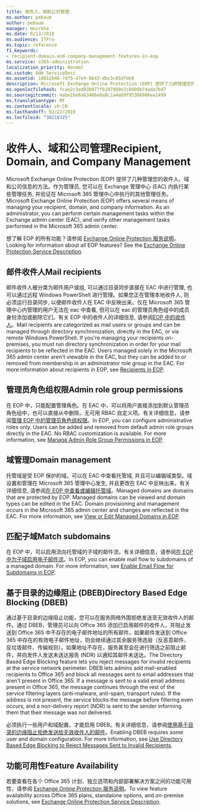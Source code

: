 ```yaml
---
title: 收件人、域和公司管理
ms.author: pebaum
author: pebaum
manager: mnirkhe
ms.date: 6/13/2018
ms.audience: ITPro
ms.topic: reference
f1_keywords:
- recipient-domain-and-company-management-features-in-eop
ms.service: o365-administration
localization_priority: Normal
ms.custom: Adm_ServiceDesc
ms.assetid: 10812b48-7df5-47e9-b643-dbc3c85d7de0
description: Microsoft Exchange Online Protection (EOP) 提供了几种管理您的收件人、域和公司信息的方法。作为管理员, 您可以在 Exchange 管理中心 (EAC) 内执行某些管理任务, 并验证在 Microsoft 365 管理中心中执行的其他管理任务。
ms.openlocfilehash: fcae2c3ad93b977fb197089e2c8809b74ada7bd7
ms.sourcegitcommit: 4abe1be8a63406e8a8c1a4a69f95386906ea1499
ms.translationtype: MT
ms.contentlocale: zh-CN
ms.lasthandoff: 02/22/2019
ms.locfileid: "30210325"
---
```

# <a name="recipient-domain-and-company-management"></a><span data-ttu-id="cb3e4-104">收件人、域和公司管理</span><span class="sxs-lookup"><span data-stu-id="cb3e4-104">Recipient, Domain, and Company Management</span></span>

<span data-ttu-id="cb3e4-p102">Microsoft Exchange Online Protection (EOP) 提供了几种管理您的收件人、域和公司信息的方法。作为管理员, 您可以在 Exchange 管理中心 (EAC) 内执行某些管理任务, 并验证在 Microsoft 365 管理中心中执行的其他管理任务。</span><span class="sxs-lookup"><span data-stu-id="cb3e4-p102">Microsoft Exchange Online Protection (EOP) offers several means of managing your recipient, domain, and company information. As an administrator, you can perform certain management tasks within the Exchange admin center (EAC), and verify other management tasks performed in the Microsoft 365 admin center.</span></span>
  
<span data-ttu-id="cb3e4-p103">想了解 EOP 的所有功能？请参阅 [Exchange Online Protection 服务说明](exchange-online-protection-service-description.md)。</span><span class="sxs-lookup"><span data-stu-id="cb3e4-p103">Looking for information about all EOP features? See the [Exchange Online Protection Service Description](exchange-online-protection-service-description.md).</span></span>
  
## <a name="mail-recipients"></a><span data-ttu-id="cb3e4-109">邮件收件人</span><span class="sxs-lookup"><span data-stu-id="cb3e4-109">Mail recipients</span></span>
<span data-ttu-id="cb3e4-110"><a name="BKMK_mailrecipients"> </a></span><span class="sxs-lookup"><span data-stu-id="cb3e4-110"></span></span>

<span data-ttu-id="cb3e4-p104">邮件收件人被分类为邮件用户或组, 可以通过目录同步直接在 EAC 中进行管理, 也可以通过远程 Windows PowerShell 进行管理。如果您正在管理本地收件人, 则必须运行目录同步, 以便邮件收件人在 EAC 中反映出来。仅在 Microsoft 365 管理中心内管理的用户无法在 eac 中查看, 但可以在 eac 的管理员角色组中的成员身份添加或删除它们。有关 EOP 中的收件人的详细信息, 请参阅[EOP 中的收件人](https://go.microsoft.com/fwlink/p/?LinkId=280011)。</span><span class="sxs-lookup"><span data-stu-id="cb3e4-p104">Mail recipients are categorized as mail users or groups and can be managed through directory synchronization, directly in the EAC, or via remote Windows PowerShell. If you're managing your recipients on-premises, you must run directory synchronization in order for your mail recipients to be reflected in the EAC. Users managed solely in the Microsoft 365 admin center aren't viewable in the EAC, but they can be added to or removed from membership in an administrator role group in the EAC. For more information about recipients in EOP, see [Recipients in EOP](https://go.microsoft.com/fwlink/p/?LinkId=280011).</span></span>
  
## <a name="admin-role-group-permissions"></a><span data-ttu-id="cb3e4-115">管理员角色组权限</span><span class="sxs-lookup"><span data-stu-id="cb3e4-115">Admin role group permissions</span></span>
<span data-ttu-id="cb3e4-116"><a name="BKMK_adminrolegrouppermissions"> </a></span><span class="sxs-lookup"><span data-stu-id="cb3e4-116"></span></span>

<span data-ttu-id="cb3e4-p105">在 EOP 中，只能配置管理角色。在 EAC 中，可以将用户直接添加到默认管理员角色组中，也可以直接从中删除。无可用 RBAC 自定义项。有关详细信息，请参阅[管理 EOP 中的管理员角色组权限](https://go.microsoft.com/fwlink/p/?LinkId=282238)。</span><span class="sxs-lookup"><span data-stu-id="cb3e4-p105">In EOP, you can configure administrative roles only. Users can be added and removed from default admin role groups directly in the EAC. No RBAC customization is available. For more information, see [Manage Admin Role Group Permissions in EOP](https://go.microsoft.com/fwlink/p/?LinkId=282238).</span></span>
  
## <a name="domain-management"></a><span data-ttu-id="cb3e4-121">域管理</span><span class="sxs-lookup"><span data-stu-id="cb3e4-121">Domain management</span></span>
<span data-ttu-id="cb3e4-122"><a name="BKMK_domainmanagement"> </a></span><span class="sxs-lookup"><span data-stu-id="cb3e4-122"></span></span>

<span data-ttu-id="cb3e4-p106">托管域是受 EOP 保护的域。可以在 EAC 中查看托管域, 并且可以编辑域类型。域设置和管理在 Microsoft 365 管理中心发生, 并且更改在 EAC 中反映出来。有关详细信息, 请参阅[在 EOP 中查看或编辑托管域](https://go.microsoft.com/fwlink/p/?LinkId=282239)。</span><span class="sxs-lookup"><span data-stu-id="cb3e4-p106">Managed domains are domains that are protected by EOP. Managed domains can be viewed and domain types can be edited in the EAC. Domain provisioning and management occurs in the Microsoft 365 admin center and changes are reflected in the EAC. For more information, see [View or Edit Managed Domains in EOP](https://go.microsoft.com/fwlink/p/?LinkId=282239).</span></span>
  
## <a name="match-subdomains"></a><span data-ttu-id="cb3e4-127">匹配子域</span><span class="sxs-lookup"><span data-stu-id="cb3e4-127">Match subdomains</span></span>
<span data-ttu-id="cb3e4-128"><a name="BKMK_EOP_Match_Subdomains"> </a></span><span class="sxs-lookup"><span data-stu-id="cb3e4-128"></span></span>

<span data-ttu-id="cb3e4-p107">在 EOP 中，可以启用流向托管域的子域的邮件流。有关详细信息，请参阅[在 EOP 中为子域启用电子邮件流](https://go.microsoft.com/fwlink/p/?LinkId=397213)。</span><span class="sxs-lookup"><span data-stu-id="cb3e4-p107">In EOP, you can enable mail flow to subdomains of a managed domain. For more information, see [Enable Email Flow for Subdomains in EOP](https://go.microsoft.com/fwlink/p/?LinkId=397213).</span></span> 
  
## <a name="directory-based-edge-blocking-dbeb"></a><span data-ttu-id="cb3e4-131">基于目录的边缘阻止 (DBEB)</span><span class="sxs-lookup"><span data-stu-id="cb3e4-131">Directory Based Edge Blocking (DBEB)</span></span>
<span data-ttu-id="cb3e4-132"><a name="BKMK_DBEB"> </a></span><span class="sxs-lookup"><span data-stu-id="cb3e4-132"></span></span>

<span data-ttu-id="cb3e4-p108">通过基于目录的边缘阻止功能，您可以在服务网络外围拒绝发送至无效收件人的邮件。通过 DBEB，管理员可以向 Office 365 添加已启用邮件的收件人，并阻止发送到 Office 365 中不存在的电子邮件地址的所有邮件。如果邮件发送到 Office 365 中存在的有效电子邮件地址，则会继续通过其余服务筛选层（反恶意邮件、反垃圾邮件、传输规则）。如果地址不存在，服务甚至会在进行筛选之前阻止邮件，并向发件人发送未送达报告 (NDR) 以通知其邮件未送达。</span><span class="sxs-lookup"><span data-stu-id="cb3e4-p108">The Directory Based Edge Blocking feature lets you reject messages for invalid recipients at the service network perimeter. DBEB lets admins add mail-enabled recipients to Office 365 and block all messages sent to email addresses that aren't present in Office 365. If a message is sent to a valid email address present in Office 365, the message continues through the rest of the service filtering layers (anti-malware, anti-spam, transport rules). If the address is not present, the service blocks the message before filtering even occurs, and a non-delivery report (NDR) is sent to the sender informing them that their message was not delivered.</span></span> 
  
<span data-ttu-id="cb3e4-p109">必须执行一些用户和域配置，才能启用 DBEB。有关详细信息，请参阅[使用基于目录的边缘阻止拒绝发送给无效收件人的邮件](https://go.microsoft.com/fwlink/p/?LinkId=390676)。</span><span class="sxs-lookup"><span data-stu-id="cb3e4-p109">Enabling DBEB requires some user and domain configuration. For more information, see [Use Directory Based Edge Blocking to Reject Messages Sent to Invalid Recipients](https://go.microsoft.com/fwlink/p/?LinkId=390676).</span></span>
  
## <a name="feature-availability"></a><span data-ttu-id="cb3e4-139">功能可用性</span><span class="sxs-lookup"><span data-stu-id="cb3e4-139">Feature Availability</span></span>
<span data-ttu-id="cb3e4-140"><a name="BKMK_DBEB"> </a></span><span class="sxs-lookup"><span data-stu-id="cb3e4-140"></span></span>

<span data-ttu-id="cb3e4-141">若要查看在各个 Office 365 计划、独立选项和内部部署解决方案之间的功能可用性，请参阅 [Exchange Online Protection 服务说明](exchange-online-protection-service-description.md)。</span><span class="sxs-lookup"><span data-stu-id="cb3e4-141">To view feature availability across Office 365 plans, standalone options, and on-premise solutions, see [Exchange Online Protection Service Description](exchange-online-protection-service-description.md).</span></span>
  

